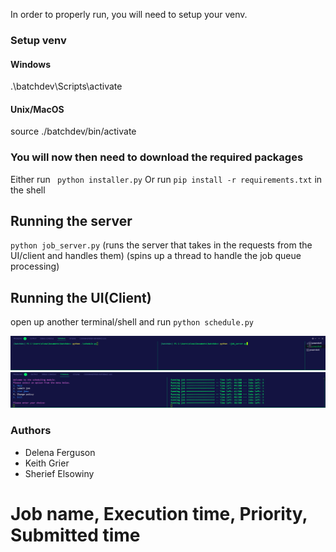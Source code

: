 In order to properly run, you will need to setup your venv.

### Setup venv

#### Windows

.\batchdev\Scripts\activate

#### Unix/MacOS

source ./batchdev/bin/activate

### You will now then need to download the required packages

Either run ` python installer.py`
Or run `pip install -r requirements.txt` in the shell

## Running the server

`python job_server.py`
(runs the server that takes in the requests from the UI/client and handles them)
(spins up a thread to handle the job queue processing)

## Running the UI(Client)

open up another terminal/shell and run `python schedule.py`

<img src="./images/example2.png" />
<img src="./images/example1.png" />

<h3>Authors</h3>
<ul>
<li>Delena Ferguson</li>
<li>Keith Grier</li>
<li>Sherief Elsowiny</li>
</ul>

# Job name, Execution time, Priority, Submitted time
